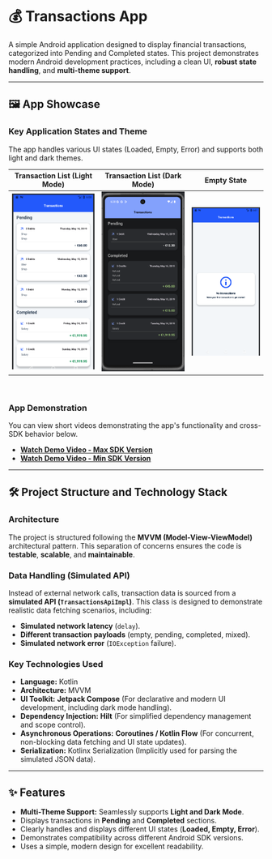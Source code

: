 # 💰 Transactions App

A simple Android application designed to display financial transactions, categorized into Pending and Completed states. This project demonstrates modern Android development practices, including a clean UI, **robust state handling**, and **multi-theme support**.

---

## 🖼️ App Showcase

### **Key Application States and Theme**
The app handles various UI states (Loaded, Empty, Error) and supports both light and dark themes.

| Transaction List (Light Mode) | Transaction List (Dark Mode) | Empty State |
| :---: | :---: | :---: |
| [![Transaction List](assets/transactions_list_screenshot.png)](assets/transactions_list_screenshot.png) | [![Dark Mode](assets/transactions_list_dark_mode.png)](assets/transactions_list_dark_mode.png) | [![Empty State](assets/no_transactions_state.png)](assets/no_transactions_state.png) | 

<br>

### **App Demonstration**
You can view short videos demonstrating the app's functionality and cross-SDK behavior below.

* **[Watch Demo Video - Max SDK Version](assets/transactions_list_maxSdk_version.mov)**
* **[Watch Demo Video - Min SDK Version](assets/transactions_list_minSdk_version.mov)**

---

## 🛠️ Project Structure and Technology Stack

### **Architecture**
The project is structured following the **MVVM (Model-View-ViewModel)** architectural pattern. This separation of concerns ensures the code is **testable**, **scalable**, and **maintainable**.

### **Data Handling (Simulated API)**
Instead of external network calls, transaction data is sourced from a **simulated API (`TransactionsApiImpl`)**. This class is designed to demonstrate realistic data fetching scenarios, including:
* **Simulated network latency** (`delay`).
* **Different transaction payloads** (empty, pending, completed, mixed).
* **Simulated network error** (`IOException` failure).

### **Key Technologies Used**
* **Language:** Kotlin
* **Architecture:** MVVM
* **UI Toolkit:** **Jetpack Compose** (For declarative and modern UI development, including dark mode handling).
* **Dependency Injection:** **Hilt** (For simplified dependency management and scope control).
* **Asynchronous Operations:** **Coroutines / Kotlin Flow** (For concurrent, non-blocking data fetching and UI state updates).
* **Serialization:** Kotlinx Serialization (Implicitly used for parsing the simulated JSON data).

---

## ✨ Features

* **Multi-Theme Support:** Seamlessly supports **Light and Dark Mode**.
* Displays transactions in **Pending** and **Completed** sections.
* Clearly handles and displays different UI states (**Loaded, Empty, Error**).
* Demonstrates compatibility across different Android SDK versions.
* Uses a simple, modern design for excellent readability.
